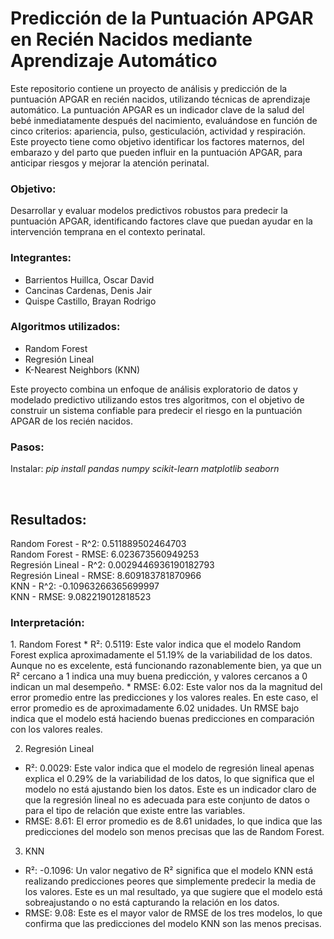 <h1>Predicción de la Puntuación APGAR en Recién Nacidos mediante Aprendizaje Automático</h1>
<p>
Este repositorio contiene un proyecto de análisis y predicción de la puntuación APGAR en recién nacidos, utilizando técnicas de aprendizaje automático. La puntuación APGAR es un indicador clave de la salud del bebé inmediatamente después del nacimiento, evaluándose en función de cinco criterios: apariencia, pulso, gesticulación, actividad y respiración. Este proyecto tiene como objetivo identificar los factores maternos, del embarazo y del parto que pueden influir en la puntuación APGAR, para anticipar riesgos y mejorar la atención perinatal.
</p>

<h3>Objetivo: </h3>
<p>
Desarrollar y evaluar modelos predictivos robustos para predecir la puntuación APGAR, identificando factores clave que puedan ayudar en la intervención temprana en el contexto perinatal.
</p>
<h3>Integrantes: </h3>
<p>
   <ul>
      <li>Barrientos Huillca, Oscar David</li>
      <li>Cancinas Cardenas, Denis Jair</li>
      <li>Quispe Castillo, Brayan Rodrigo</li>
   </ul>
</p>
<h3>Algoritmos utilizados: </h3>
<p>
   <ul>
      <li>Random Forest</li>
      <li>Regresión Lineal</li>
      <li>K-Nearest Neighbors (KNN)</li>
   </ul>
</p>
<p>
   Este proyecto combina un enfoque de análisis exploratorio de datos y modelado predictivo utilizando estos tres algoritmos, con el objetivo de construir un sistema confiable para predecir el riesgo en la puntuación APGAR de los recién nacidos.
</p>
<h3>Pasos: </h3>
<p>Instalar: <i>pip install pandas numpy scikit-learn matplotlib seaborn</i></p>
<br>
<h2>Resultados:</h2>
<p>
Random Forest - R^2:         0.511889502464703 <br>
Random Forest - RMSE:        6.023673560949253 <br>
Regresión Lineal - R^2:      0.0029446936190182793 <br>
Regresión Lineal - RMSE:     8.609183781870966 <br>
KNN - R^2:                   -0.10963266365699997 <br>
KNN - RMSE:                  9.082219012818523 <br>
</p>
<h3>Interpretación: </h3>
<p>
   1.   Random Forest
  *   R²: 0.5119: Este valor indica que el modelo Random Forest explica aproximadamente el 51.19% de la variabilidad de los datos. Aunque no es excelente, está funcionando razonablemente bien, ya que un R² cercano a 1 indica una muy buena predicción, y valores cercanos a 0 indican un mal desempeño.
  *   RMSE: 6.02: Este valor nos da la magnitud del error promedio entre las predicciones y los valores reales. En este caso, el error promedio es de aproximadamente 6.02 unidades. Un RMSE bajo indica que el modelo está haciendo buenas predicciones en comparación con los valores reales.


2.   Regresión Lineal
  *   R²: 0.0029: Este valor indica que el modelo de regresión lineal apenas explica el 0.29% de la variabilidad de los datos, lo que significa que el modelo no está ajustando bien los datos. Este es un indicador claro de que la regresión lineal no es adecuada para este conjunto de datos o para el tipo de relación que existe entre las variables.
  *   RMSE: 8.61: El error promedio es de 8.61 unidades, lo que indica que las predicciones del modelo son menos precisas que las de Random Forest.


3.   KNN
  *   R²: -0.1096: Un valor negativo de R² significa que el modelo KNN está realizando predicciones peores que simplemente predecir la media de los valores. Este es un mal resultado, ya que sugiere que el modelo está sobreajustando o no está capturando la relación en los datos.
  *   RMSE: 9.08: Este es el mayor valor de RMSE de los tres modelos, lo que confirma que las predicciones del modelo KNN son las menos precisas.
</p>

